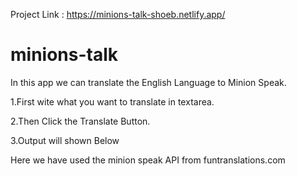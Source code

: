 Project Link : https://minions-talk-shoeb.netlify.app/

# minions-talk


In this app we can translate the English Language to Minion Speak.

1.First wite what you want to translate in textarea.

2.Then Click the Translate Button.

3.Output will shown Below

Here we have used the minion speak API from funtranslations.com
